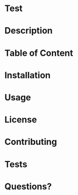 # Test
  # Description



  # Table of Content



  # Installation



  # Usage


  # License


  # Contributing

  
  # Tests
  # Questions?